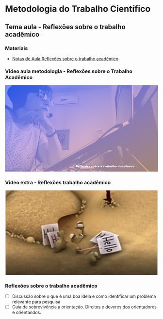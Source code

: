 # Metodologia do Trabalho Científico
## Tema aula - Reflexões sobre o trabalho acadêmico

### Materiais
- [Notas de Aula Reflexões sobre o trabalho acadêmico](reflexoes_trabalho_academico.pdf)

### Video aula metodologia -  Reflexões sobre o Trabalho Acadêmico
[![Reflexões sobre o Trabalho Acadêmico](capa_17.png)](https://youtu.be/nvUXRjajALU)

### Video extra - Reflexões trabalho acadêmico
[![A importância de não desistir perante obstáculos](et_nave.png)](https://www.youtube.com/watch?v=5wrwcEZ3Btw)



### Reflexões sobre o trabalho acadêmico

- [ ] Discussão sobre o que é uma boa ideia e como identificar um problema relevante para pesquisa
- [ ] Guia de sobrevivência a orientação. Direitos e deveres dos orientadores e orientandos.
